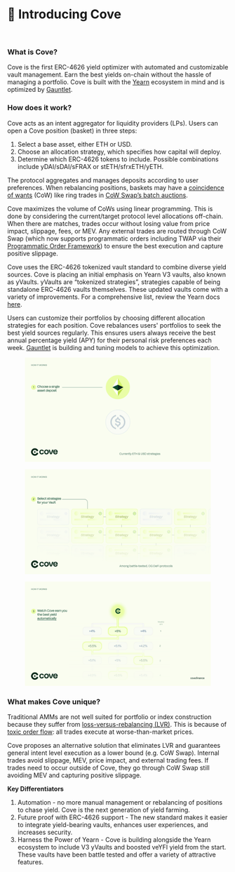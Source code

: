 # 🌊 Introducing Cove

<figure><img src=".gitbook/assets/banner (1).svg" alt=""><figcaption></figcaption></figure>

### What is Cove?

Cove is the first ERC-4626 yield optimizer with automated and customizable vault management. Earn the best yields on-chain without the hassle of managing a portfolio. Cove is built with the [Yearn](https://yearn.fi/) ecosystem in mind and is optimized by [Gauntlet](https://www.gauntlet.xyz/).

### How does it work?

Cove acts as an intent aggregator for liquidity providers (LPs). Users can open a Cove position (basket) in three steps:

1. Select a base asset, either ETH or USD.
2. Choose an allocation strategy, which specifies how capital will deploy.
3. Determine which ERC-4626 tokens to include. Possible combinations include yDAI/sDAI/sFRAX or stETH/sfrxETH/yETH.

The protocol aggregates and manages deposits according to user preferences. When rebalancing positions, baskets may have a [coincidence of wants](https://en.wikipedia.org/wiki/Coincidence\_of\_wants) (CoW) like ring trades in [CoW Swap’s batch auctions](https://docs.cow.fi/overview/coincidence-of-wants).

Cove maximizes the volume of CoWs using linear programming. This is done by considering the current/target protocol level allocations off-chain. When there are matches, trades occur without losing value from price impact, slippage, fees, or MEV. Any external trades are routed through CoW Swap (which now supports programmatic orders including TWAP via their [Programmatic Order Framework](https://blog.cow.fi/introducing-the-programmatic-order-framework-from-cow-protocol-088a14cb0375)) to ensure the best execution and capture positive slippage.

Cove uses the ERC-4626 tokenized vault standard to combine diverse yield sources. Cove is placing an initial emphasis on Yearn V3 vaults, also known as yVaults. yVaults are “tokenized strategies”, strategies capable of being standalone ERC-4626 vaults themselves. These updated vaults come with a variety of improvements. For a comprehensive list, review the Yearn docs [here](https://docs.yearn.fi/getting-started/products/yvaults/v3).

Users can customize their portfolios by choosing different allocation strategies for each position. Cove rebalances users' portfolios to seek the best yield sources regularly. This ensures users always receive the best annual percentage yield (APY) for their personal risk preferences each week. [Gauntlet](https://www.gauntlet.xyz/) is building and tuning models to achieve this optimization.

<figure><img src=".gitbook/assets/1.svg" alt=""><figcaption></figcaption></figure>

<figure><img src=".gitbook/assets/2.svg" alt=""><figcaption></figcaption></figure>

<figure><img src=".gitbook/assets/3.svg" alt=""><figcaption></figcaption></figure>

### What makes Cove unique?

Traditional AMMs are not well suited for portfolio or index construction because they suffer from [loss-versus-rebalancing (LVR)](https://a16zcrypto.com/posts/article/lvr-quantifying-the-cost-of-providing-liquidity-to-automated-market-makers/). This is because of [toxic order flow](https://insights.deribit.com/market-research/toxic-flow-its-sources-and-counter-strategies/): all trades execute at worse-than-market prices.

Cove proposes an alternative solution that eliminates LVR and guarantees general intent level execution as a lower bound (e.g. CoW Swap). Internal trades avoid slippage, MEV, price impact, and external trading fees. If trades need to occur outside of Cove, they go through CoW Swap still avoiding MEV and capturing positive slippage.

**Key Differentiators**

1. Automation - no more manual management or rebalancing of positions to chase yield. Cove is the next generation of yield farming.
2. Future proof with ERC-4626 support - The new standard makes it easier to integrate yield-bearing vaults, enhances user experiences, and increases security.
3. Harness the Power of Yearn - Cove is building alongside the Yearn ecosystem to include V3 yVaults and boosted veYFI yield from the start. These vaults have been battle tested and offer a variety of attractive features.
